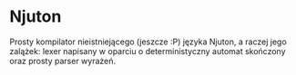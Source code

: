 # Njuton
Prosty kompilator nieistniejącego (jeszcze :P) języka Njuton, a raczej jego zalążek: lexer napisany w oparciu o deterministyczny automat skończony oraz prosty parser wyrażeń. 
